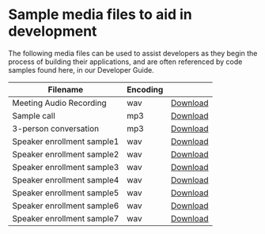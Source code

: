 # Sample media files to aid in development

The following media files can be used to assist developers as they begin the process of building their applications, and are often referenced by code samples found here, in our Developer Guide.

| Filename                   | Encoding |                                                                                                                                |
|----------------------------|----------|--------------------------------------------------------------------------------------------------------------------------------|
| Meeting Audio Recording    | wav      | [Download](https://github.com/ringcentral/ringcentral-api-docs/blob/main/resources/sample1.wav?raw=true)                       |
| Sample call | mp3 | [Download](https://github.com/ringcentral/ringcentral-api-docs/raw/main/resources/sample-calls.mp3) |
| 3-person conversation      | mp3      | [Download](https://github.com/ringcentral/ringcentral-api-docs/blob/main/resources/RC_Conversation_Sample.mp3?raw=true)      |
| Speaker enrollment sample1 | wav      | [Download](https://github.com/ringcentral/ringcentral-api-docs/blob/main/resources/RC_Speaker_Training_Sample1.wav?raw=true) |
| Speaker enrollment sample2 | wav      | [Download](https://github.com/ringcentral/ringcentral-api-docs/blob/main/resources/RC_Speaker_Training_Sample2.wav?raw=true) |
| Speaker enrollment sample3 | wav      | [Download](https://github.com/ringcentral/ringcentral-api-docs/blob/main/resources/RC_Speaker_Training_Sample3.wav?raw=true) |
| Speaker enrollment sample4 | wav      | [Download](https://github.com/ringcentral/ringcentral-api-docs/blob/main/resources/RC_Speaker_Training_Sample4.wav?raw=true) |
| Speaker enrollment sample5 | wav      | [Download](https://github.com/ringcentral/ringcentral-api-docs/blob/main/resources/RC_Speaker_Training_Sample5.wav?raw=true) |
| Speaker enrollment sample6 | wav      | [Download](https://github.com/ringcentral/ringcentral-api-docs/blob/main/resources/RC_Speaker_Training_Sample6.wav?raw=true) |
| Speaker enrollment sample7 | wav      | [Download](https://github.com/ringcentral/ringcentral-api-docs/blob/main/resources/RC_Speaker_Training_Sample7.wav?raw=true) |
